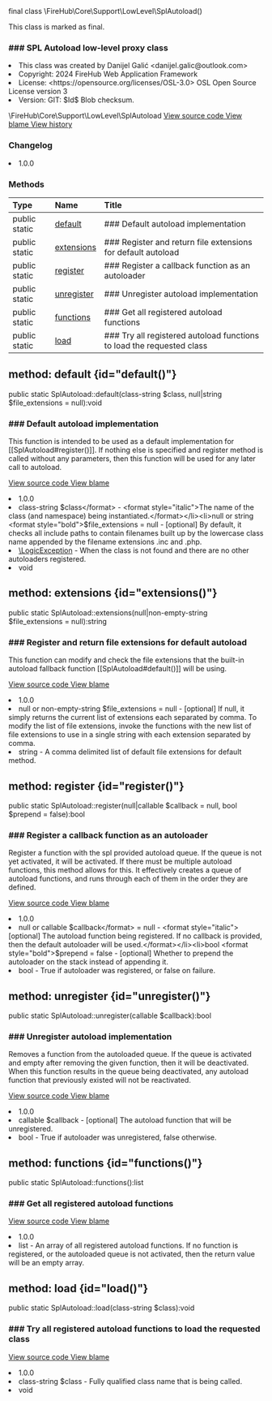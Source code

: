 <title># SplAutoload</title>

<code-block lang="php">
final class \FireHub\Core\Support\LowLevel\SplAutoload()
</code-block>





<tip>
    <p>
        This class is marked as <format style="bold">final</format>.
    </p>
</tip>







### ### SPL Autoload low-level proxy class



<deflist>
    <def title="Class basic info:">
        <list><li>This class was created by Danijel Galić &lt;danijel.galic@outlook.com&gt;</li><li>Copyright: 2024 FireHub Web Application Framework</li><li>License: &lt;https://opensource.org/licenses/OSL-3.0&gt; OSL Open Source License version 3</li><li>Version: GIT: $Id$ Blob checksum.</li></list>
    </def>
</deflist>

<deflist><def title="Fully Qualified Class Name:">
        \FireHub\Core\Support\LowLevel\SplAutoload
    </def><def title="Source code:">
        <a href="https://github.com/The-FireHub-Project/Core/blob/develop-pre-alpha-m1/src/support/lowlevel/firehub.SplAutoload.php#L32">
            View source code
        </a>
    </def>
    <def title="Blame:">
        <a href="https://github.com/The-FireHub-Project/Core/blame/develop-pre-alpha-m1/src/support/lowlevel/firehub.SplAutoload.php">
            View blame
        </a>
    </def>
    <def title="History:">
        <a href="https://github.com/The-FireHub-Project/Core/commits/develop-pre-alpha-m1/src/support/lowlevel/firehub.SplAutoload.php">
            View history
        </a>
    </def></deflist>
### Changelog
<deflist>
    <def title="Version history:">
        <list><li>1.0.0</li></list>
    </def>
</deflist>


### Methods
| Type | Name | Title |
|:-----|:-----|:------|
|public static |<a href="#default()">default</a>|### Default autoload implementation|
|public static |<a href="#extensions()">extensions</a>|### Register and return file extensions for default autoload|
|public static |<a href="#register()">register</a>|### Register a callback function as an autoloader|
|public static |<a href="#unregister()">unregister</a>|### Unregister autoload implementation|
|public static |<a href="#functions()">functions</a>|### Get all registered autoload functions|
|public static |<a href="#load()">load</a>|### Try all registered autoload functions to load the requested class|

## method: default {id="default()"}

<code-block lang="php">
public static SplAutoload::default(class-string $class, null|string $file_extensions = null):void
</code-block>













### ### Default autoload implementation

<p><format style="italic">This function is intended to be used as a default implementation for [[SplAutoload#register()]].
If nothing else is specified and register method is called without any parameters,
then this function will be used for any later call to autoload.</format></p>

<deflist><def title="Source code:">
                <a href="https://github.com/The-FireHub-Project/Core/blob/develop-pre-alpha-m1/src/support/lowlevel/firehub.SplAutoload.php#L54">
                    View source code
                </a>
            </def>
            <def title="Blame:">
                <a href="https://github.com/The-FireHub-Project/Core/blame/develop-pre-alpha-m1/src/support/lowlevel/firehub.SplAutoload.php#L54">
                    View blame
                </a>
            </def></deflist>
<deflist>
    <def title="Version history:">
        <list><li>1.0.0</li></list>
    </def>
</deflist>
<deflist>
    <def title="This method has parameters:">
        <list><li>class-string <format style="bold">$class</format> - <format style="italic">The name of the class (and namespace) being instantiated.</format></li><li>null or string <format style="bold">$file_extensions</format> = null - <format style="italic">[optional] 
By default, it checks all include paths to contain filenames built up by the lowercase class name appended by the
filename extensions .inc and .php.</format></li></list>
    </def>
</deflist>
<deflist>
    <def title="This method throws:">
        <list><li><a href="LogicException.md">\LogicException</a> - <format style="italic">When the class is not found and there are no other autoloaders registered.</format></li></list>
    </def>
</deflist>
<deflist>
    <def title="This method returns:">
        <list><li>void</li></list>
    </def>
</deflist>
## method: extensions {id="extensions()"}

<code-block lang="php">
public static SplAutoload::extensions(null|non-empty-string $file_extensions = null):string
</code-block>













### ### Register and return file extensions for default autoload

<p><format style="italic">This function can modify and check the file extensions that the built-in autoload fallback function
[[SplAutoload#default()]] will be using.</format></p>

<deflist><def title="Source code:">
                <a href="https://github.com/The-FireHub-Project/Core/blob/develop-pre-alpha-m1/src/support/lowlevel/firehub.SplAutoload.php#L77">
                    View source code
                </a>
            </def>
            <def title="Blame:">
                <a href="https://github.com/The-FireHub-Project/Core/blame/develop-pre-alpha-m1/src/support/lowlevel/firehub.SplAutoload.php#L77">
                    View blame
                </a>
            </def></deflist>
<deflist>
    <def title="Version history:">
        <list><li>1.0.0</li></list>
    </def>
</deflist>
<deflist>
    <def title="This method has parameters:">
        <list><li>null or non-empty-string <format style="bold">$file_extensions</format> = null - <format style="italic">[optional] 
If null, it simply returns the current list of extensions each separated by comma.
To modify the list of file extensions, invoke the functions with the new list of file extensions to use
in a single string with each extension separated by comma.</format></li></list>
    </def>
</deflist>
<deflist>
    <def title="This method returns:">
        <list><li>string - <format style="italic">A comma delimited list of default file extensions for default method.</format></li></list>
    </def>
</deflist>
## method: register {id="register()"}

<code-block lang="php">
public static SplAutoload::register(null|callable $callback = null, bool $prepend = false):bool
</code-block>













### ### Register a callback function as an autoloader

<p><format style="italic">Register a function with the spl provided autoload queue. If the queue is not yet activated, it will be
activated. If there must be multiple autoload functions, this method allows for this. It effectively creates a
queue of autoload functions, and runs through each of them in the order they are defined.</format></p>

<deflist><def title="Source code:">
                <a href="https://github.com/The-FireHub-Project/Core/blob/develop-pre-alpha-m1/src/support/lowlevel/firehub.SplAutoload.php#L101">
                    View source code
                </a>
            </def>
            <def title="Blame:">
                <a href="https://github.com/The-FireHub-Project/Core/blame/develop-pre-alpha-m1/src/support/lowlevel/firehub.SplAutoload.php#L101">
                    View blame
                </a>
            </def></deflist>
<deflist>
    <def title="Version history:">
        <list><li>1.0.0</li></list>
    </def>
</deflist>
<deflist>
    <def title="This method has parameters:">
        <list><li>null or callable <format style="bold">$callback</format> = null - <format style="italic">[optional] 
The autoload function being registered. If no callback is provided, then the default autoloader
will be used.</format></li><li>bool <format style="bold">$prepend</format> = false - <format style="italic">[optional] 
Whether to prepend the autoloader on the stack instead of appending it.</format></li></list>
    </def>
</deflist>
<deflist>
    <def title="This method returns:">
        <list><li>bool - <format style="italic">True if autoloader was registered, or false on failure.</format></li></list>
    </def>
</deflist>
## method: unregister {id="unregister()"}

<code-block lang="php">
public static SplAutoload::unregister(callable $callback):bool
</code-block>













### ### Unregister autoload implementation

<p><format style="italic">Removes a function from the autoloaded queue. If the queue is activated and empty after removing the given
function, then it will be deactivated. When this function results in the queue being deactivated, any autoload
function that previously existed will not be reactivated.</format></p>

<deflist><def title="Source code:">
                <a href="https://github.com/The-FireHub-Project/Core/blob/develop-pre-alpha-m1/src/support/lowlevel/firehub.SplAutoload.php#L121">
                    View source code
                </a>
            </def>
            <def title="Blame:">
                <a href="https://github.com/The-FireHub-Project/Core/blame/develop-pre-alpha-m1/src/support/lowlevel/firehub.SplAutoload.php#L121">
                    View blame
                </a>
            </def></deflist>
<deflist>
    <def title="Version history:">
        <list><li>1.0.0</li></list>
    </def>
</deflist>
<deflist>
    <def title="This method has parameters:">
        <list><li>callable <format style="bold">$callback</format> - <format style="italic">[optional] 
The autoload function that will be unregistered.</format></li></list>
    </def>
</deflist>
<deflist>
    <def title="This method returns:">
        <list><li>bool - <format style="italic">True if autoloader was unregistered, false otherwise.</format></li></list>
    </def>
</deflist>
## method: functions {id="functions()"}

<code-block lang="php">
public static SplAutoload::functions():list
</code-block>













### ### Get all registered autoload functions



<deflist><def title="Source code:">
                <a href="https://github.com/The-FireHub-Project/Core/blob/develop-pre-alpha-m1/src/support/lowlevel/firehub.SplAutoload.php#L135">
                    View source code
                </a>
            </def>
            <def title="Blame:">
                <a href="https://github.com/The-FireHub-Project/Core/blame/develop-pre-alpha-m1/src/support/lowlevel/firehub.SplAutoload.php#L135">
                    View blame
                </a>
            </def></deflist>
<deflist>
    <def title="Version history:">
        <list><li>1.0.0</li></list>
    </def>
</deflist>
<deflist>
    <def title="This method returns:">
        <list><li>list - <format style="italic">An array of all registered autoload functions.
If no function is registered, or the autoloaded queue is not activated, then the return value will be an empty
array.</format></li></list>
    </def>
</deflist>
## method: load {id="load()"}

<code-block lang="php">
public static SplAutoload::load(class-string $class):void
</code-block>













### ### Try all registered autoload functions to load the requested class



<deflist><def title="Source code:">
                <a href="https://github.com/The-FireHub-Project/Core/blob/develop-pre-alpha-m1/src/support/lowlevel/firehub.SplAutoload.php#L154">
                    View source code
                </a>
            </def>
            <def title="Blame:">
                <a href="https://github.com/The-FireHub-Project/Core/blame/develop-pre-alpha-m1/src/support/lowlevel/firehub.SplAutoload.php#L154">
                    View blame
                </a>
            </def></deflist>
<deflist>
    <def title="Version history:">
        <list><li>1.0.0</li></list>
    </def>
</deflist>
<deflist>
    <def title="This method has parameters:">
        <list><li>class-string <format style="bold">$class</format> - <format style="italic">Fully qualified class name that is being called.</format></li></list>
    </def>
</deflist>
<deflist>
    <def title="This method returns:">
        <list><li>void</li></list>
    </def>
</deflist>